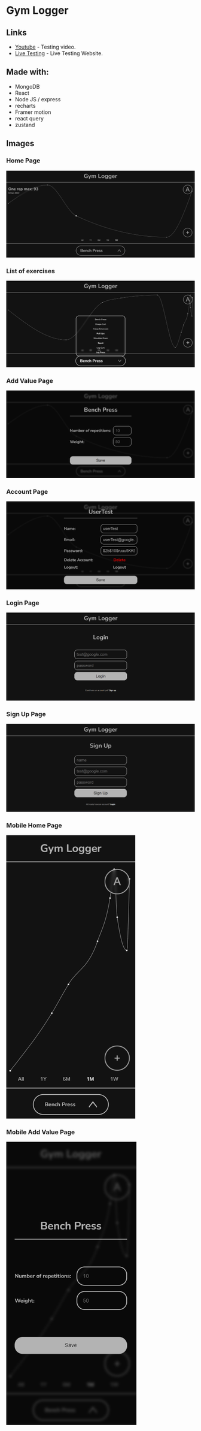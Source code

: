 # Gym Logger

## Links
* [Youtube](https://youtu.be/5sb1Zo2HXDo) - Testing video.
* [Live Testing](https://gym-logger.netlify.app/) - Live Testing Website.

## Made with:
* MongoDB
* React
* Node JS / express
* recharts
* Framer motion
* react query
* zustand


## Images

### Home Page
![alt text](https://raw.githubusercontent.com/AugustinSorel/gym-logger/master/Images/HomePage.png)

### List of exercises
![alt text](https://raw.githubusercontent.com/AugustinSorel/gym-logger/master/Images/ListOfExercises.png)

### Add Value Page
![alt text](https://raw.githubusercontent.com/AugustinSorel/gym-logger/master/Images/AddValuePage.png)


### Account Page
![alt text](https://raw.githubusercontent.com/AugustinSorel/gym-logger/master/Images/AccountPage.png)


### Login Page
![alt text](https://raw.githubusercontent.com/AugustinSorel/gym-logger/master/Images/LoginPage.png)

### Sign Up Page
![alt text](https://raw.githubusercontent.com/AugustinSorel/gym-logger/master/Images/SignUpPage.png)


### Mobile Home Page
![alt text](https://raw.githubusercontent.com/AugustinSorel/gym-logger/master/Images/MobileHomePage.png)

### Mobile Add Value Page
![alt text](https://raw.githubusercontent.com/AugustinSorel/gym-logger/master/Images/MobileAddValuePage.png)

